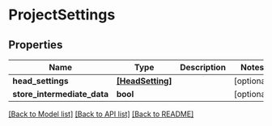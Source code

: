 # ProjectSettings


## Properties
Name | Type | Description | Notes
------------ | ------------- | ------------- | -------------
**head_settings** | [**[HeadSetting]**](HeadSetting.md) |  | [optional] 
**store_intermediate_data** | **bool** |  | [optional] 

[[Back to Model list]](../README.md#documentation-for-models) [[Back to API list]](../README.md#documentation-for-api-endpoints) [[Back to README]](../README.md)


